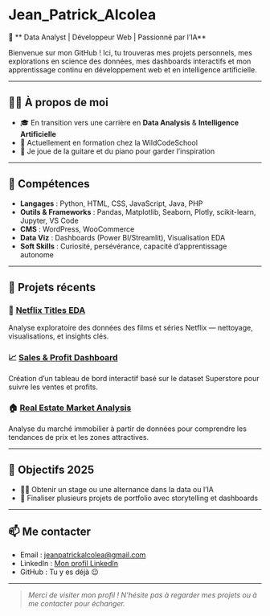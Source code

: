 # Jean_Patrick_Alcolea


🎯 ** Data Analyst | Développeur Web | Passionné par l’IA**

Bienvenue sur mon GitHub ! Ici, tu trouveras mes projets personnels, mes explorations en science des données, mes dashboards interactifs et mon apprentissage continu en développement web et en intelligence artificielle.

---

## 👨‍💻 À propos de moi

- 🎓 En transition vers une carrière en **Data Analysis** & **Intelligence Artificielle**
- 🧠 Actuellement en formation chez la WildCodeSchool
- 🎸 Je joue de la guitare et du piano pour garder l’inspiration

---

## 🧰 Compétences

- **Langages** : Python, HTML, CSS, JavaScript, Java, PHP
- **Outils & Frameworks** : Pandas, Matplotlib, Seaborn, Plotly, scikit-learn, Jupyter, VS Code
- **CMS** : WordPress, WooCommerce
- **Data Viz** : Dashboards (Power BI/Streamlit), Visualisation EDA
- **Soft Skills** : Curiosité, persévérance, capacité d’apprentissage autonome

---

## 📂 Projets récents

### 🔎 [Netflix Titles EDA](https://github.com/Jean-Patrick-Alcolea/netflix-titles-eda)
Analyse exploratoire des données des films et séries Netflix — nettoyage, visualisations, et insights clés.

### 📈 [Sales & Profit Dashboard](https://github.com/Jean-Patrick-Alcolea/superstore-sales-dashboard)
Création d’un tableau de bord interactif basé sur le dataset Superstore pour suivre les ventes et profits.

### 🏠 [Real Estate Market Analysis](https://github.com/Jean-Patrick-Alcolea/melbourne-housing-analysis)
Analyse du marché immobilier à partir de données pour comprendre les tendances de prix et les zones attractives.

---

## 🚀 Objectifs 2025

- 🧑‍💻 Obtenir un stage ou une alternance dans la data ou l’IA
- 🧾 Finaliser plusieurs projets de portfolio avec storytelling et dashboards

---

## 📫 Me contacter

- Email : [jeanpatrickalcolea@gmail.com](mailto:jeanpatrickalcolea@gmail.com)
- LinkedIn : [Mon profil LinkedIn](https://www.linkedin.com/in/patrick-alcolea-94ba691b5/)
- GitHub : Tu y es déjà 😉

---

> *Merci de visiter mon profil ! N'hésite pas à regarder mes projets ou à me contacter pour échanger.*

